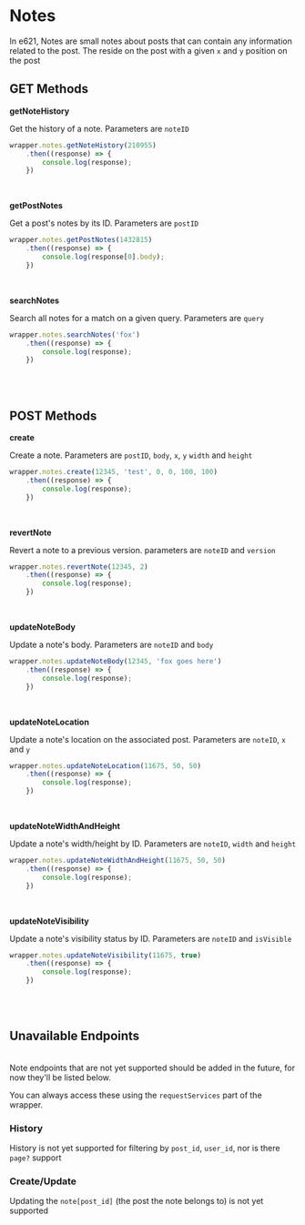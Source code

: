 # Notes

In e621, Notes are small notes about posts that can contain any information related to the post. The reside on the post with a given `x` and `y` position on the post
</br>

## GET Methods

**getNoteHistory**

Get the history of a note. Parameters are `noteID`

```typescript
wrapper.notes.getNoteHistory(210955)
    .then((response) => {
        console.log(response);
    })
```
</br>


**getPostNotes**

Get a post's notes by its ID. Parameters are `postID`

```typescript
wrapper.notes.getPostNotes(1432815)
    .then((response) => {
        console.log(response[0].body);
    })
```
</br>


**searchNotes**

Search all notes for a match on a given query. Parameters are `query`

```typescript
wrapper.notes.searchNotes('fox')
    .then((response) => {
        console.log(response);
    })
```
</br>
</br>

## POST Methods

**create**

Create a note. Parameters are `postID`, `body`, `x`, `y` `width` and `height`

```typescript
wrapper.notes.create(12345, 'test', 0, 0, 100, 100)
    .then((response) => {
        console.log(response);
    })
```
</br>


**revertNote**

Revert a note to a previous version. parameters are `noteID` and `version`

```typescript
wrapper.notes.revertNote(12345, 2)
    .then((response) => {
        console.log(response);
    })
```
</br>


**updateNoteBody**

Update a note's body. Parameters are `noteID` and `body`

```typescript
wrapper.notes.updateNoteBody(12345, 'fox goes here')
    .then((response) => {
        console.log(response);
    })
```
</br>


**updateNoteLocation**

Update a note's location on the associated post. Parameters are `noteID`, `x` and `y`

```typescript
wrapper.notes.updateNoteLocation(11675, 50, 50)
    .then((response) => {
        console.log(response);
    })
```
</br>


**updateNoteWidthAndHeight**

Update a note's width/height by ID. Parameters are `noteID`, `width` and `height`

```typescript
wrapper.notes.updateNoteWidthAndHeight(11675, 50, 50)
    .then((response) => {
        console.log(response);
    })
```
</br>


**updateNoteVisibility**

Update a note's visibility status by ID. Parameters are `noteID` and `isVisible`

```typescript
wrapper.notes.updateNoteVisibility(11675, true)
    .then((response) => {
        console.log(response);
    })
```
</br>
</br>

## Unavailable Endpoints

<br>
Note endpoints that are not yet supported should be added in the future, for now they'll be listed below.

<br>

You can always access these using the `requestServices` part of the wrapper.


### History

History is not yet supported for filtering by `post_id`, `user_id`, nor  is there `page?` support
</br>

### Create/Update

Updating the `note[post_id]` (the post the note belongs to) is not yet supported